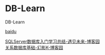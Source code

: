 # DB-Learn
DB-Learn

[baidu](http://www.baidu.com)

[SQLServer数据库入门学习总结-遇见未来-博客园](SQLServer数据库入门学习总结-遇见未来-博客园.html)  
[关系数据库基础-幻影K-博客园](关系数据库基础-幻影K-博客园.html)
